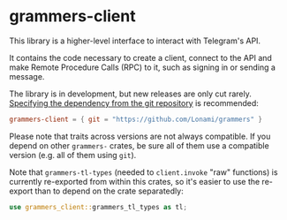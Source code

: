 # grammers-client

This library is a higher-level interface to interact with Telegram's API.

It contains the code necessary to create a client, connect to the API and
make Remote Procedure Calls (RPC) to it, such as signing in or sending a
message.

The library is in development, but new releases are only cut rarely.
[Specifying the dependency from the git repository][dep-git] is recommended:

```toml
grammers-client = { git = "https://github.com/Lonami/grammers" }
```

Please note that traits across versions are not always compatible.
If you depend on other `grammers-` crates, be sure all of them use
a compatible version (e.g. all of them using `git`).

Note that `grammers-tl-types` (needed to `client.invoke` "raw" functions)
is currently re-exported from within this crates, so it's easier to use the
re-export than to depend on the crate separatedly:

```rust
use grammers_client::grammers_tl_types as tl;
```

[dep-git]: https://doc.rust-lang.org/cargo/reference/specifying-dependencies.html#specifying-dependencies-from-git-repositories
